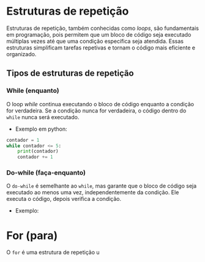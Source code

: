 # Estruturas de repetição
Estruturas de repetição, também conhecidas como *loops*, são fundamentais em programação, pois permitem que um bloco de código seja executado múltiplas vezes até que uma condição específica seja atendida. Essas estruturas simplificam tarefas repetivas e tornam o código mais eficiente e organizado.

## Tipos de estruturas de repetição
### While (enquanto)
O loop *while* continua executando o bloco de código enquanto a condição for verdadeira. Se a condição nunca for verdadeira, o código dentro do ``while`` nunca será executado.

* Exemplo em python:
```python
contador = 1
while contador <= 5:
    print(contador)
    contador += 1
```
### Do-while (faça-enquanto)
O ``do-while`` é semelhante ao ``while``, mas garante que o bloco de código seja executado ao menos uma vez, independentemente da condição. Ele executa o código, depois verifica a condição.
* Exemplo:

# For (para)
O ``for`` é uma estrutura de repetição u